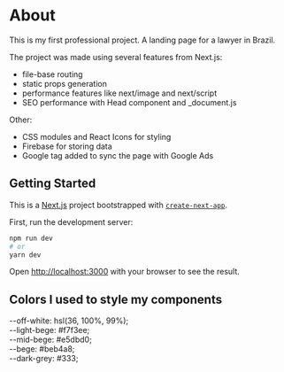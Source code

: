 # About

This is my first professional project. A landing page for a lawyer in Brazil.

The project was made using several features from Next.js:

- file-base routing
- static props generation
- performance features like next/image and next/script
- SEO performance with Head component and \_document.js

Other:

- CSS modules and React Icons for styling
- Firebase for storing data
- Google tag added to sync the page with Google Ads

## Getting Started

This is a [Next.js](https://nextjs.org/) project bootstrapped with [`create-next-app`](https://github.com/vercel/next.js/tree/canary/packages/create-next-app).

First, run the development server:

```bash
npm run dev
# or
yarn dev
```

Open [http://localhost:3000](http://localhost:3000) with your browser to see the result.

## Colors I used to style my components

--off-white: hsl(36, 100%, 99%);<br>
--light-bege: #f7f3ee;<br>
--mid-bege: #e5dbd0;<br>
--bege: #beb4a8;<br>
--dark-grey: #333;
